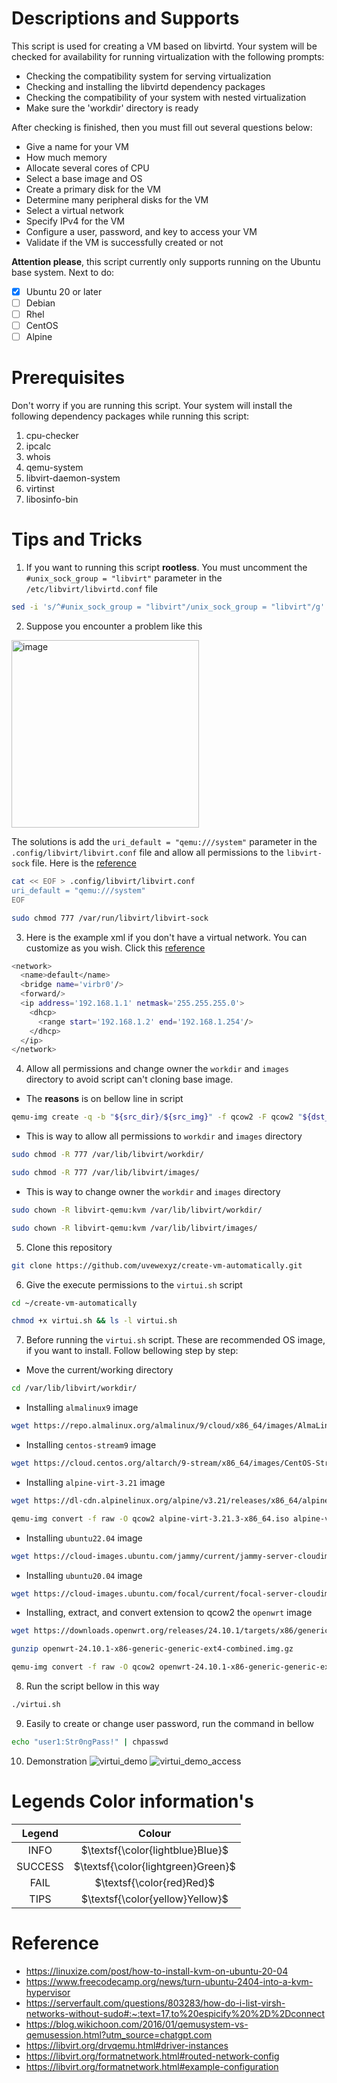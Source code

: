 # Descriptions and Supports
This script is used for creating a VM based on libvirtd. Your system will be checked for availability for running virtualization with the following prompts:
- Checking the compatibility system for serving virtualization
- Checking and installing the libvirtd dependency packages
- Checking the compatibility of your system with nested virtualization
- Make sure the 'workdir' directory is ready

After checking is finished, then you must fill out several questions below:
- Give a name for your VM
- How much memory
- Allocate several cores of CPU
- Select a base image and OS
- Create a primary disk for the VM
- Determine many peripheral disks for the VM 
- Select a virtual network
- Specify IPv4 for the VM
- Configure a user, password, and key to access your VM
- Validate if the VM is successfully created or not

**Attention please**, this script currently only supports running on the Ubuntu base system. Next to do:
- [x] Ubuntu 20 or later
- [ ] Debian
- [ ] Rhel
- [ ] CentOS
- [ ] Alpine

# Prerequisites
Don't worry if you are running this script. Your system will install the following dependency packages while running this script:
1. cpu-checker
2. ipcalc
3. whois
4. qemu-system
5. libvirt-daemon-system
6. virtinst
7. libosinfo-bin

# Tips and Tricks
1. If you want to running this script **rootless**. You must uncomment the `#unix_sock_group = "libvirt"` parameter in the `/etc/libvirt/libvirtd.conf` file
```bash
sed -i 's/^#unix_sock_group = "libvirt"/unix_sock_group = "libvirt"/g' /etc/libvirt/libvirtd.conf
```

2. Suppose you encounter a problem like this
<img height="300" alt="image" src="https://github.com/user-attachments/assets/973e1495-9d4c-4d6b-9cca-42551e43b7b1" />

The solutions is add the `uri_default = "qemu:///system"` parameter in the `.config/libvirt/libvirt.conf` file and allow all permissions to the `libvirt-sock` file. Here is the [reference](https://serverfault.com/questions/803283/how-do-i-list-virsh-networks-without-sudo#:~:text=17,to%20espicify%20%2D%2Dconnect)
```bash
cat << EOF > .config/libvirt/libvirt.conf
uri_default = "qemu:///system"
EOF
```
```bash
sudo chmod 777 /var/run/libvirt/libvirt-sock
```

3. Here is the example xml if you don't have a virtual network. You can customize as you wish. Click this [reference](https://libvirt.org/formatnetwork.html#example-configuration)
```bash
<network>
  <name>default</name>
  <bridge name='virbr0'/>
  <forward/>
  <ip address='192.168.1.1' netmask='255.255.255.0'>
    <dhcp>
      <range start='192.168.1.2' end='192.168.1.254'/>
    </dhcp>
  </ip>
</network>
```

4. Allow all permissions and change owner the `workdir` and `images` directory to avoid script can't cloning base image. 
- The **reasons** is on bellow line in script
```bash
qemu-img create -q -b "${src_dir}/${src_img}" -f qcow2 -F qcow2 "${dst_path}" "${vm_disk1_size}"G
```

- This is way to allow all permissions to `workdir` and `images` directory
```bash
sudo chmod -R 777 /var/lib/libvirt/workdir/
```
```bash
sudo chmod -R 777 /var/lib/libvirt/images/
```

- This is way to change owner the `workdir` and `images` directory
```bash
sudo chown -R libvirt-qemu:kvm /var/lib/libvirt/workdir/
```
```bash
sudo chown -R libvirt-qemu:kvm /var/lib/libvirt/images/
```

5. Clone this repository
```bash
git clone https://github.com/uvewexyz/create-vm-automatically.git
```

6. Give the execute permissions to the `virtui.sh` script
```bash
cd ~/create-vm-automatically
```
```bash
chmod +x virtui.sh && ls -l virtui.sh
```

7. Before running the `virtui.sh` script. These are recommended OS image, if you want to install. Follow bellowing step by step:
- Move the current/working directory
```bash
cd /var/lib/libvirt/workdir/
```

- Installing `almalinux9` image
```bash
wget https://repo.almalinux.org/almalinux/9/cloud/x86_64/images/AlmaLinux-9-GenericCloud-latest.x86_64.qcow2
```

- Installing `centos-stream9` image
```bash
wget https://cloud.centos.org/altarch/9-stream/x86_64/images/CentOS-Stream-GenericCloud-9-latest.x86_64.qcow2
```

- Installing `alpine-virt-3.21` image
```bash
wget https://dl-cdn.alpinelinux.org/alpine/v3.21/releases/x86_64/alpine-virt-3.21.3-x86_64.iso
```
```bash
qemu-img convert -f raw -O qcow2 alpine-virt-3.21.3-x86_64.iso alpine-virt-3.21.3-x86_64.qcow2
```

- Installing `ubuntu22.04` image
```bash
wget https://cloud-images.ubuntu.com/jammy/current/jammy-server-cloudimg-amd64.img
```

- Installing `ubuntu20.04` image
```bash
wget https://cloud-images.ubuntu.com/focal/current/focal-server-cloudimg-amd64.img
```

- Installing, extract, and convert extension to qcow2 the `openwrt` image
```bash
wget https://downloads.openwrt.org/releases/24.10.1/targets/x86/generic/openwrt-24.10.1-x86-generic-generic-ext4-combined.img.gz
```
```bash
gunzip openwrt-24.10.1-x86-generic-generic-ext4-combined.img.gz
```
```bash
qemu-img convert -f raw -O qcow2 openwrt-24.10.1-x86-generic-generic-ext4-combined.img openwrt-24.10.1-x86-generic-generic-ext4-combined.qcow2
```

8. Run the script bellow in this way
```bash
./virtui.sh
```

9. Easily to create or change user password, run the command in bellow
```bash
echo "user1:Str0ngPass!" | chpasswd
```

10. Demonstration
![virtui_demo](https://github.com/user-attachments/assets/148f69bb-7d1d-456a-8f17-6ff2af6332cc)
![virtui_demo_access](https://github.com/user-attachments/assets/6faa13dd-6126-4f9c-b5a4-cf7c8532d530)


# Legends Color information's
| Legend  |                 Colour               |
| :-----: |                :------:              |
| INFO    | $\textsf{\color{lightblue}Blue}$     |
| SUCCESS | $\textsf{\color{lightgreen}Green}$   |
| FAIL    | $\textsf{\color{red}Red}$            |
| TIPS    | $\textsf{\color{yellow}Yellow}$      |

# Reference
- https://linuxize.com/post/how-to-install-kvm-on-ubuntu-20-04
- https://www.freecodecamp.org/news/turn-ubuntu-2404-into-a-kvm-hypervisor
- https://serverfault.com/questions/803283/how-do-i-list-virsh-networks-without-sudo#:~:text=17,to%20espicify%20%2D%2Dconnect
- https://blog.wikichoon.com/2016/01/qemusystem-vs-qemusession.html?utm_source=chatgpt.com
- https://libvirt.org/drvqemu.html#driver-instances
- https://libvirt.org/formatnetwork.html#routed-network-config
- https://libvirt.org/formatnetwork.html#example-configuration
